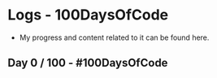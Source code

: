 # Logs - 100DaysOfCode
- My progress and content related to it can be found here.
## Day 0 / 100 - #100DaysOfCode